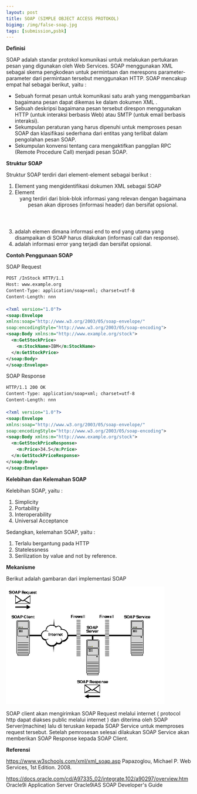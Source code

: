 ```yaml
---
layout: post
title: SOAP (SIMPLE OBJECT ACCESS PROTOKOL)
bigimg: /img/false-soap.jpg
tags: [submission,psbk]
---
```

**Definisi**

SOAP adalah standar protokol komunikasi untuk melakukan pertukaran pesan yang digunakan oleh Web Services. SOAP menggunakan XML sebagai skema pengkodean untuk permintaan dan merespons parameter-parameter dari permintaan tersebut menggunakan HTTP.
SOAP mencakup empat hal sebagai berikut, yaitu :

* Sebuah format pesan untuk komunikasi satu arah yang menggambarkan bagaimana pesan dapat dikemas ke dalam dokumen XML .
* Sebuah deskripsi bagaimana pesan tersebut direspon menggunakan HTTP (untuk interaksi berbasis Web) atau SMTP (untuk email berbasis interaksi).
* Sekumpulan peraturan yang harus dipenuhi untuk memproses pesan SOAP dan klasifikasi sederhana dari entitas yang terlibat dalam pengolahan pesan SOAP.
* Sekumpulan konvensi tentang cara mengaktifkan panggilan RPC (Remote Procedure Call) menjadi pesan SOAP.


**Struktur SOAP**

Struktur SOAP terdiri dari element-element sebagai berikut :

1. Element <Envelope>  yang mengidentifikasi dokumen XML sebagai SOAP
2. Element <Header> yang terdiri dari blok-blok informasi yang relevan dengan bagaimana pesan akan diproses (informasi header) dan bersifat opsional. 
3. <Body> adalah elemen dimana informasi end to end yang utama yang disampaikan di SOAP harus dilakukan (informasi call dan response).
4. <Fault> adalah informasi error yang terjadi dan bersifat opsional.


**Contoh Penggunaan SOAP**

SOAP Request

~~~ xml
POST /InStock HTTP/1.1
Host: www.example.org
Content-Type: application/soap+xml; charset=utf-8
Content-Length: nnn

<?xml version="1.0"?>
<soap:Envelope
xmlns:soap="http://www.w3.org/2003/05/soap-envelope/"
soap:encodingStyle="http://www.w3.org/2003/05/soap-encoding">
<soap:Body xmlns:m="http://www.example.org/stock">
  <m:GetStockPrice>
    <m:StockName>IBM</m:StockName>
  </m:GetStockPrice>
</soap:Body>
</soap:Envelope>
~~~

SOAP Response

~~~ xml
HTTP/1.1 200 OK
Content-Type: application/soap+xml; charset=utf-8
Content-Length: nnn

<?xml version="1.0"?>
<soap:Envelope
xmlns:soap="http://www.w3.org/2003/05/soap-envelope/"
soap:encodingStyle="http://www.w3.org/2003/05/soap-encoding">
<soap:Body xmlns:m="http://www.example.org/stock">
  <m:GetStockPriceResponse>
    <m:Price>34.5</m:Price>
  </m:GetStockPriceResponse>
</soap:Body>
</soap:Envelope>
~~~

**Kelebihan dan Kelemahan SOAP**

Kelebihan SOAP, yaitu :

1. Simplicity
2. Portability
3. Interoperability
4. Universal Acceptance

Sedangkan, kelemahan SOAP, yaitu :

1. Terlalu bergantung pada HTTP
2. Statelessness
3. Serilization by value and not by reference.
      

**Mekanisme**

Berikut adalah gambaran dari implementasi SOAP

![SOAP](/img/soapdg001.gif)

SOAP client akan mengirimkan SOAP Request melalui internet ( protocol http dapat diakses public melalui internet ) dan diterima oleh SOAP Server(machine) lalu di teruskan kepada SOAP Service untuk memproses request tersebut. Setelah pemrosesan selesai dilakukan SOAP Service akan memberikan SOAP Response kepada SOAP Client.


**Referensi**

https://www.w3schools.com/xml/xml_soap.asp
Papazoglou, Michael P. Web Services, 1st Edition. 2008.
  
https://docs.oracle.com/cd/A97335_02/integrate.102/a90297/overview.htm
Oracle9i Application Server Oracle9iAS SOAP Developer's Guide